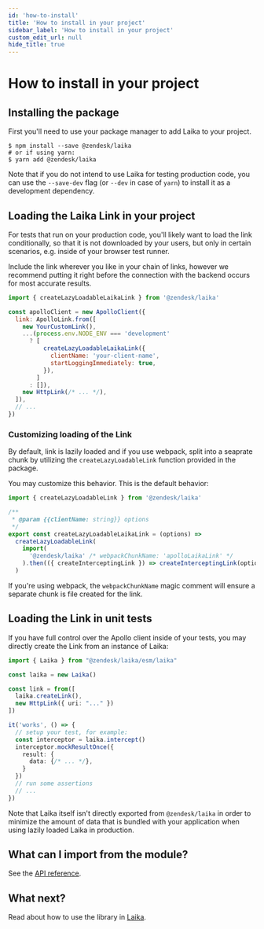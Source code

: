```yaml
---
id: 'how-to-install'
title: 'How to install in your project'
sidebar_label: 'How to install in your project'
custom_edit_url: null
hide_title: true
---
```


# How to install in your project

## Installing the package

First you'll need to use your package manager to add Laika to your project.

```shell
$ npm install --save @zendesk/laika
# or if using yarn:
$ yarn add @zendesk/laika
```

Note that if you do not intend to use Laika for testing production code, you can use the `--save-dev` flag (or `--dev` in case of `yarn`) to install it as a development dependency.

## Loading the Laika Link in your project

For tests that run on your production code, you'll likely want to load the link conditionally, so that it is not downloaded by your users, but only in certain scenarios, e.g. inside of your browser test runner.

Include the link wherever you like in your chain of links, however we recommend putting it right before the connection with the backend occurs for most accurate results.

```js
import { createLazyLoadableLaikaLink } from '@zendesk/laika'

const apolloClient = new ApolloClient({
  link: ApolloLink.from([
    new YourCustomLink(),
    ...(process.env.NODE_ENV === 'development'
      ? [
          createLazyLoadableLaikaLink({
            clientName: 'your-client-name',
            startLoggingImmediately: true,
          }),
        ]
      : []),
    new HttpLink(/* ... */),
  ]),
  // ...
})
```

### Customizing loading of the Link

By default, link is lazily loaded and if you use webpack, split into a seaprate chunk by utilizing the `createLazyLoadableLink` function provided in the package.

You may customize this behavior. This is the default behavior:

```js
import { createLazyLoadableLink } from '@zendesk/laika'

/**
 * @param {{clientName: string}} options
 */
export const createLazyLoadableLaikaLink = (options) =>
  createLazyLoadableLink(
    import(
      '@zendesk/laika' /* webpackChunkName: 'apolloLaikaLink' */
    ).then(({ createInterceptingLink }) => createInterceptingLink(options)),
  )
```

If you're using webpack, the `webpackChunkName` magic comment will ensure a separate chunk is file created for the link.

## Loading the Link in unit tests

If you have full control over the Apollo client inside of your tests, you may directly create the Link from an instance of Laika:

```typescript
import { Laika } from "@zendesk/laika/esm/laika"

const laika = new Laika()

const link = from([
  laika.createLink(),
  new HttpLink({ uri: "..." })
])

it('works', () => {
  // setup your test, for example:
  const interceptor = laika.intercept()
  interceptor.mockResultOnce({
    result: {
      data: {/* ... */},
    }
  })
  // run some assertions
  // ...
})
```

Note that Laika itself isn't directly exported from `@zendesk/laika` in order to minimize the amount of data that is bundled with your application when using lazily loaded Laika in production.

## What can I import from the module?

See the [API reference](api/modules.md).

## What next?

Read about how to use the library in [Laika](api/modules/Laika.md).
